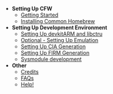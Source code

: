 - **Setting Up CFW**
  - [Getting Started](/Getting-Started)
  - [Installing Common Homebrew](/homebrew)
- **Setting Up Development Environment**
  - [Setting Up devkitARM and libctru](/devkitARM)
  - [Optional - Setting Up Emulation](/Emulator)
  - [Setting Up CIA Generation](/CIA)
  - [Setting Up FIRM Generation](/firm)
  - [Sysmodule development](/sysmodule)
- **Other**
  - [Credits](/Credits)
  - [FAQs](/FAQ)
  - [Help!](https://discord.gg/)
